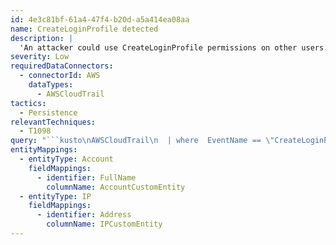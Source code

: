 ```yaml
---
id: 4e3c81bf-61a4-47f4-b20d-a5a414ea08aa
name: CreateLoginProfile detected
description: |
  'An attacker could use CreateLoginProfile permissions on other users for privilege escalation by creating a password to a victim user without a login profile to use to login to the AWS Console.'
severity: Low
requiredDataConnectors:
  - connectorId: AWS
    dataTypes:
      - AWSCloudTrail
tactics:
  - Persistence
relevantTechniques:
  - T1098
query: "```kusto\nAWSCloudTrail\n  | where  EventName == \"CreateLoginProfile\" and isempty(ErrorCode) and isempty(ErrorMessage)\n  | project TimeGenerated, EventName, EventTypeName, UserIdentityAccountId, UserIdentityPrincipalid, UserAgent, UserIdentityArn, \n  UserIdentityUserName, SessionMfaAuthenticated, SourceIpAddress, AWSRegion, EventSource, AdditionalEventData, ResponseElements, RequestParameters\n  | extend UserIdentityUserName = iff(isnotempty(UserIdentityUserName), UserIdentityUserName, tostring(split(UserIdentityArn,'/')[-1]))\n  | extend timestamp = TimeGenerated, IPCustomEntity = SourceIpAddress, AccountCustomEntity = UserIdentityUserName\n```"
entityMappings:
  - entityType: Account
    fieldMappings:
      - identifier: FullName
        columnName: AccountCustomEntity
  - entityType: IP
    fieldMappings:
      - identifier: Address
        columnName: IPCustomEntity
---
```


